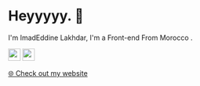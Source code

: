 <h1>Heyyyyy. 👋</h1>
<p>I'm ImadEddine Lakhdar, I'm a Front-end From Morocco .</p>
<p> <a href="https://www.instagram.com/ilad.08/"><img src="https://img.shields.io/badge/instagram-%23E4405F.svg?&style=for-the-badge&logo=instagram&logoColor=white" height=25></a>
  <a href="https://twitter.com/MrHunter2008"><img src="https://img.shields.io/badge/twitter-%231171B5.svg?&style=for-the-badge&logo=twitter&logoColor=white" height=25></a>
</p>
<p><a href="https://ilad.vercel.app/">🌐 Check out my website</a></p>
